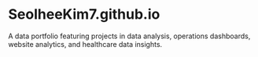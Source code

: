 # SeolheeKim7.github.io
A data portfolio featuring projects in data analysis, operations dashboards, website analytics, and healthcare data insights.

